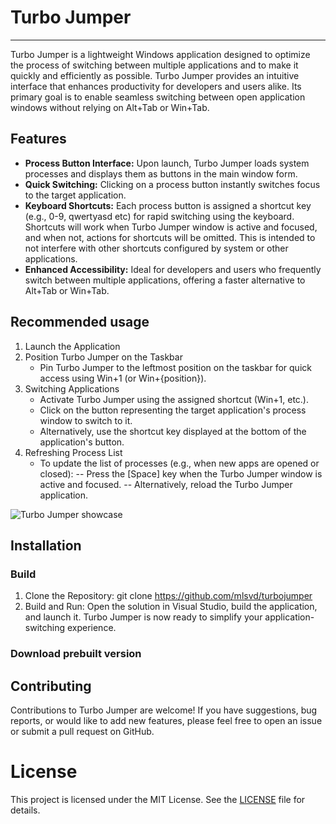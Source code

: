 # Turbo Jumper
-------------
Turbo Jumper is a lightweight Windows application designed to optimize the process of switching between multiple applications and to make it quickly and efficiently as possible. Turbo Jumper provides an intuitive interface that enhances productivity for developers and users alike. Its primary goal is to enable seamless switching between open application windows without relying on Alt+Tab or Win+Tab.


## Features
- **Process Button Interface:** Upon launch, Turbo Jumper loads system processes and displays them as buttons in the main window form.
- **Quick Switching:** Clicking on a process button instantly switches focus to the target application.
- **Keyboard Shortcuts:** Each process button is assigned a shortcut key (e.g., 0-9, qwertyasd etc) for rapid switching using the keyboard. Shortcuts will work when Turbo Jumper window is active and focused, and when not, actions for shortcuts will be omitted. This is intended to not interfere with other shortcuts configured by system or other applications.
- **Enhanced Accessibility:** Ideal for developers and users who frequently switch between multiple applications, offering a faster alternative to Alt+Tab or Win+Tab.

## Recommended usage
1. Launch the Application
2. Position Turbo Jumper on the Taskbar
    - Pin Turbo Jumper to the leftmost position on the taskbar for quick access using Win+1 (or Win+{position}).
3. Switching Applications
    - Activate Turbo Jumper using the assigned shortcut (Win+1, etc.).
    - Click on the button representing the target application's process window to switch to it.
    - Alternatively, use the shortcut key displayed at the bottom of the application's button.
4. Refreshing Process List
    - To update the list of processes (e.g., when new apps are opened or closed):
        -- Press the [Space] key when the Turbo Jumper window is active and focused.
        -- Alternatively, reload the Turbo Jumper application.

![Turbo Jumper showcase](https://github.com/mlsvd/turbojumper/releases/download/v0.0.1/turbo_jumper_showcase01.gif)

## Installation
### Build
1. Clone the Repository: git clone https://github.com/mlsvd/turbojumper
2. Build and Run: Open the solution in Visual Studio, build the application, and launch it. Turbo Jumper is now ready to simplify your application-switching experience.

### Download prebuilt version


## Contributing
Contributions to Turbo Jumper are welcome! If you have suggestions, bug reports, or would like to add new features, please feel free to open an issue or submit a pull request on GitHub.

# License
This project is licensed under the MIT License. See the [LICENSE](LICENSE.md) file for details.

